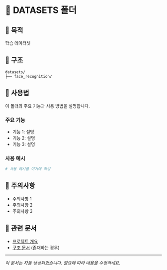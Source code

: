 # 📁 DATASETS 폴더

## 🎯 **목적**
학습 데이터셋

## 📂 **구조**
```
datasets/
├── face_recognition/
```

## 🚀 **사용법**
이 폴더의 주요 기능과 사용 방법을 설명합니다.

### 주요 기능
- 기능 1: 설명
- 기능 2: 설명
- 기능 3: 설명

### 사용 예시
```bash
# 사용 예시를 여기에 작성
```

## 📝 **주의사항**
- 주의사항 1
- 주의사항 2
- 주의사항 3

## 🔗 **관련 문서**
- [프로젝트 개요](../README.md)
- [구조 문서](STRUCTURE.md) (존재하는 경우)

---
*이 문서는 자동 생성되었습니다. 필요에 따라 내용을 수정하세요.*
